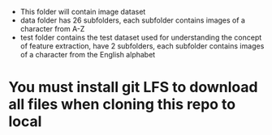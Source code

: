  - This folder will contain image dataset
- data folder has 26 subfolders, each subfolder contains images of a character from A-Z
- test folder  contains the test dataset used for understanding the concept of feature extraction, have 2 subfolders, each subfolder contains images of a character from the English alphabet


# You must install git LFS to download all files when cloning this repo to local 

